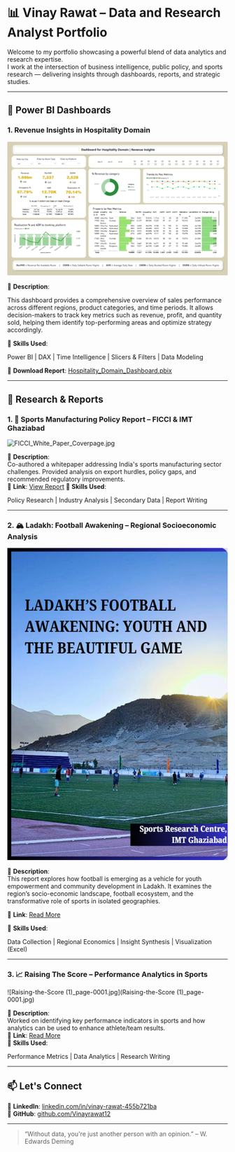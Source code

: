# 📊 Vinay Rawat – Data and Research Analyst Portfolio

Welcome to my portfolio showcasing a powerful blend of data analytics and research expertise.  
I work at the intersection of business intelligence, public policy, and sports research — delivering insights through dashboards, reports, and strategic studies.

---

## 📁 Power BI Dashboards

### 1. **Revenue Insights in Hospitality Domain**

![Hospitality_Domain_Dashboard.png](Hospitality_Domain_Dashboard.png)

📌 **Description**:  

This dashboard provides a comprehensive overview of sales performance across different regions, product categories, and time periods. It allows decision-makers to track key metrics such as revenue, profit, and quantity sold, helping them identify top-performing areas and optimize strategy accordingly.

🔧 **Skills Used**:  

Power BI | DAX | Time Intelligence | Slicers & Filters | Data Modeling

🔗 **Download Report**: [Hospitality_Domain_Dashboard.pbix](Hospitality_Domain_Dashboard.pbix)

---
## 📄 Research & Reports

### 1. 🏏 Sports Manufacturing Policy Report – FICCI & IMT Ghaziabad  

![FICCI_White_Paper_Coverpage.jpg](FICCI_White_Paper_Coverpage.jpg)

📌 **Description**:  
Co-authored a whitepaper addressing India's sports manufacturing sector challenges. Provided analysis on export hurdles, policy gaps, and recommended regulatory improvements.  
🔗 **Link**: [View Report]([https://www.linkedin.com/posts/ficci_ficci-imtg-whitepaper-ugcPost-7331213629024862208-QD4u](https://ficci.in/study_details/24101))  
🔧 **Skills Used**:  

Policy Research | Industry Analysis | Secondary Data | Report Writing

---

### 2. 🏔️ Ladakh: Football Awakening – Regional Socioeconomic Analysis  

![Ladakh_Report_coverpage.png](Ladakh_Report_coverpage.png)

📌 **Description**:  
This report explores how football is emerging as a vehicle for youth empowerment and community development in Ladakh. It examines the region’s socio-economic landscape, football ecosystem, and the transformative role of sports in isolated geographies.

🔗 **Link**: [Read More](http://web.imt.edu/downloadfiles/src/Ladakh-Football-Awakening/)

🔧 **Skills Used**:  

Data Collection | Regional Economics | Insight Synthesis | Visualization (Excel)

---

### 3. 📈 Raising The Score – Performance Analytics in Sports  

![Raising-the-Score (1)_page-0001.jpg](Raising-the-Score (1)_page-0001.jpg)

📌 **Description**:  
Worked on identifying key performance indicators in sports and how analytics can be used to enhance athlete/team results.  
🔗 **Link**: [Read More](http://web.imt.edu/downloadfiles/src/Raising-the-Score.pdf)  
🔧 **Skills Used**:  

Performance Metrics | Data Analytics | Research Writing

---

## 📫 Let's Connect

💼 **LinkedIn**: [linkedin.com/in/vinay-rawat-455b721ba](https://www.linkedin.com/in/vinay-rawat-455b721ba/)  
📂 **GitHub**: [github.com/Vinayrawat12](https://github.com/Vinayrawat12)

---

> “Without data, you're just another person with an opinion.” – W. Edwards Deming

